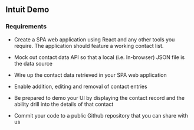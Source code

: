 ## Intuit Demo

### Requirements
* Create a SPA web application using React and any other tools you require.  The application should feature a working contact list.

* Mock out contact data API so that a local (i.e. In-browser) JSON file is the data source

* Wire up the contact data retrieved in your SPA web application

* Enable addition, editing and removal of contact entries

* Be prepared to demo your UI by displaying the contact record and the ability drill into the details of that contact

* Commit your code to a public Github repository that you can share with us
